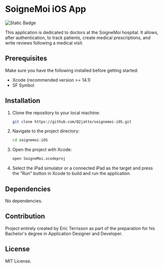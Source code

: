 # SoigneMoi iOS App

![Static Badge](https://img.shields.io/badge/Swift-swift-blue?logo=swift)


This application is dedicated to doctors at the SoigneMoi hospital. It allows, after authentication, to track patients, create medical prescriptions, and write reviews following a medical visit.

## Prerequisites

Make sure you have the following installed before getting started:

- Xcode (recommended version >= 14.1)
- SF Symbol

## Installation

1. Clone the repository to your local machine:

    ```bash
    git clone https://github.com/Q2jatte/soignemoi-iOS.git
    ```

2. Navigate to the project directory:

    ```bash
    cd soignemoi-iOS
    ```

3. Open the project with Xcode:

    ```bash
    open SoigneMoi.xcodeproj
    ```

4. Select the iPad simulator or a connected iPad as the target and press the "Run" button in Xcode to build and run the application.

## Dependencies

No dependencies.

## Contribution

Project entirely created by Eric Terrisson as part of the preparation for his Bachelor's degree in Application Designer and Developer.

## License

MIT License.


